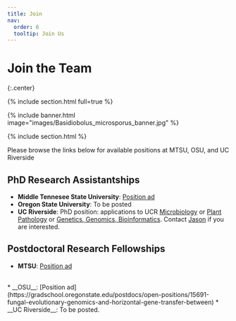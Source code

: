 ```yaml
---
title: Join
nav:
  order: 6
  tooltip: Join Us
---
```


# Join the Team

{:.center}

{% include section.html full=true %}

{% include banner.html image="images/Basidiobolus_microsporus_banner.jpg" %}

{% include section.html %}

Please browse the links below for available positions at MTSU, OSU, and UC Riverside

## PhD Research Assistantships

* __Middle Tennesee State University__: [Position ad](https://msastudents.org/2021/09/16/phd-position-at-middle-tennesee-state-university-walker-lab-deadline-december-18-2021/)
* __Oregon State University__: To be posted
* __UC Riverside__: PhD position: applications to UCR [Microbiology](https://microbiology.ucr.edu/) or [Plant Pathology]([https://microplantpath.ucr.edu/department-programs/plant-pathology-graduate-program) or [Genetics, Genomics, Bioinformatics](https://ggb.ucr.edu/). Contact [Jason](/members/jason-stajich) if you are interested.

## Postdoctoral Research Fellowships

* __MTSU__: [Position ad](https://careers.mtsu.edu/en-us/job/495502/biology-postdoctoral-research-assistant)
<br>
* __OSU__: [Position ad](https://gradschool.oregonstate.edu/postdocs/open-positions/15691-fungal-evolutionary-genomics-and-horizontal-gene-transfer-between)
* __UC Riverside__: To be posted.
